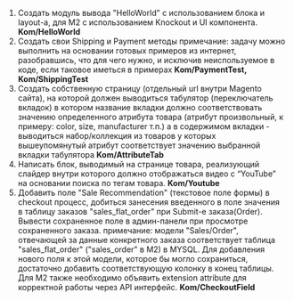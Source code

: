 1) Создать модуль вывода "HelloWorld" с использованием блока и layout-а, для M2 с использованием Knockout и UI компонента.
**Kom/HelloWorld**
2) Создать свои Shipping и Payment методы
примечание: задачу можно выполнить на основании готовых примеров из интернет, разобравшись, что для чего нужно, и исключив неиспользуемое в коде, если таковое иметься в примерах
**Kom/PaymentTest, Kom/ShippingTest**
3) Создать собственную страницу (отдельный url внутри Magento сайта), на которой должен выводиться табулятор (переключатель вкладок) в котором название вкладки должно соответствовать значению определенного атрибута товара (атрибут произвольный, к примеру: color, size, manufacturer т.п.) а в содержимом вкладки - выводиться набор/коллекция из товаров у которых вышеупомянутый атрибут соответствует значению выбранной вкладки табулятора
**Kom/AttributeTab**
4) Написать блок, выводимый на странице товара, реализующий слайдер внутри которого должно отображаться видео с “YouTube” на основании поиска по тегам товара.
**Kom/Youtube**
5) Добавить поле "Sale Recommendation" (текстовое поле формы) в checkout процесс, добиться занесения введенного в поле значения в таблицу заказов "sales_flat_order" при Submit-е заказа(Order). Вывести сохраненное поле в админ-панели при просмотре сохраненного заказа.
примечание: модели "Sales/Order", отвечающей за данные конкретного заказа соответствует таблица "sales_flat_order" ("sales_order" в M2) в MYSQL. Для добавления нового поля к этой модели, которое бы могло сохраниться, достаточно добавить соответствующую колонку в конец таблицы. Для M2 также необходимо объявить extension attribute для корректной работы через API интерфейс.
**Kom/CheckoutField**